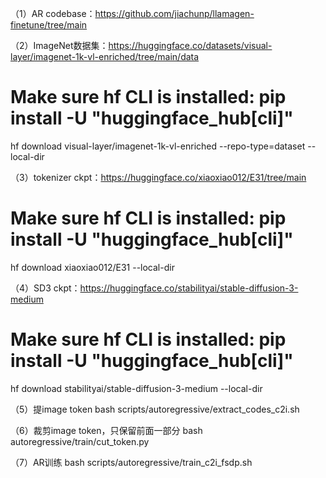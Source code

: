 （1）AR codebase：https://github.com/jiachunp/llamagen-finetune/tree/main

（2）ImageNet数据集：https://huggingface.co/datasets/visual-layer/imagenet-1k-vl-enriched/tree/main/data
# Make sure hf CLI is installed: pip install -U "huggingface_hub[cli]"
hf download visual-layer/imagenet-1k-vl-enriched --repo-type=dataset --local-dir

（3）tokenizer ckpt：https://huggingface.co/xiaoxiao012/E31/tree/main
# Make sure hf CLI is installed: pip install -U "huggingface_hub[cli]"
hf download xiaoxiao012/E31 --local-dir

（4）SD3 ckpt：https://huggingface.co/stabilityai/stable-diffusion-3-medium
# Make sure hf CLI is installed: pip install -U "huggingface_hub[cli]"
hf download stabilityai/stable-diffusion-3-medium --local-dir

（5）提image token
bash scripts/autoregressive/extract_codes_c2i.sh

（6）裁剪image token，只保留前面一部分
bash autoregressive/train/cut_token.py

（7）AR训练
bash scripts/autoregressive/train_c2i_fsdp.sh
